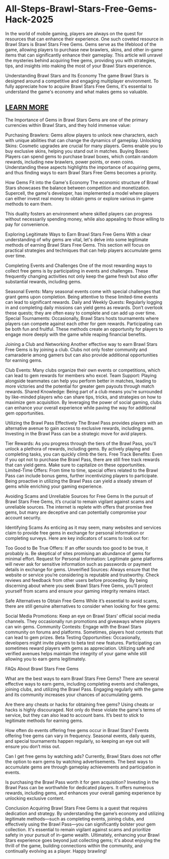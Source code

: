 # All-Steps-Brawl-Stars-Free-Gems-Hack-2025
In the world of mobile gaming, players are always on the quest for resources that can enhance their experience. One such coveted resource in Brawl Stars is Brawl Stars Free Gems. Gems serve as the lifeblood of the game, allowing players to purchase new brawlers, skins, and other in-game items that can significantly enhance their gameplay. This article will unravel the mysteries behind acquiring free gems, providing you with strategies, tips, and insights into making the most of your Brawl Stars experience.

Understanding Brawl Stars and Its Economy
The game Brawl Stars is designed around a competitive and engaging multiplayer environment. To fully appreciate how to acquire Brawl Stars Free Gems, it's essential to understand the game's economy and what makes gems so valuable.

<h2><a href="https://allresources.xyz/brawlstars.html/">LEARN MORE</a></h2>

The Importance of Gems in Brawl Stars
Gems are one of the primary currencies within Brawl Stars, and they hold immense value:

Purchasing Brawlers: Gems allow players to unlock new characters, each with unique abilities that can change the dynamics of gameplay.
Unlocking Skins: Cosmetic upgrades are crucial for many players. Gems enable you to buy exclusive skins, helping you stand out in matches.
Buying Boxes: Players can spend gems to purchase brawl boxes, which contain random rewards, including new brawlers, power points, or even coins.
Understanding these aspects highlights the importance of acquiring gems, and thus finding ways to earn Brawl Stars Free Gems becomes a priority.

How Gems Fit into the Game's Economy
The economic structure of Brawl Stars showcases the balance between competition and monetization. Supercell, the game's developer, has implemented a model where players can either invest real money to obtain gems or explore various in-game methods to earn them.

This duality fosters an environment where skilled players can progress without necessarily spending money, while also appealing to those willing to pay for convenience.

Exploring Legitimate Ways to Earn Brawl Stars Free Gems
With a clear understanding of why gems are vital, let's delve into some legitimate methods of earning Brawl Stars Free Gems. This section will focus on practical strategies and techniques that can help players accumulate gems over time.

Completing Events and Challenges
One of the most rewarding ways to collect free gems is by participating in events and challenges. These frequently changing activities not only keep the game fresh but also offer substantial rewards, including gems.

Seasonal Events: Many seasonal events come with special challenges that grant gems upon completion. Being attentive to these limited-time events can lead to significant rewards.
Daily and Weekly Quests: Regularly logging in and completing daily missions can yield gems as rewards. Don’t overlook these quests; they are often easy to complete and can add up over time.
Special Tournaments: Occasionally, Brawl Stars hosts tournaments where players can compete against each other for gem rewards. Participating can be both fun and fruitful.
These methods create an opportunity for players to engage more deeply with the game while reaping financial benefits.

Joining a Club and Networking
Another effective way to earn Brawl Stars Free Gems is by joining a club. Clubs not only foster community and camaraderie among gamers but can also provide additional opportunities for earning gems.

Club Events: Many clubs organize their own events or competitions, which can lead to gem rewards for members who excel.
Team Support: Playing alongside teammates can help you perform better in matches, leading to more victories and the potential for greater gem payouts through match rewards.
Shared Knowledge: Being part of a club means you're surrounded by like-minded players who can share tips, tricks, and strategies on how to maximize gem acquisition.
By leveraging the power of social gaming, clubs can enhance your overall experience while paving the way for additional gem opportunities.

Utilizing the Brawl Pass Effectively
The Brawl Pass provides players with an alternative avenue to gain access to exclusive rewards, including gems. Investing in the Brawl Pass can be a strategic move for avid players.

Tier Rewards: As you progress through the tiers of the Brawl Pass, you'll unlock a plethora of rewards, including gems. By actively playing and completing tasks, you can quickly climb the tiers.
Free Track Benefits: Even if you opt not to purchase the Brawl Pass, there are still free track rewards that can yield gems. Make sure to capitalize on these opportunities.
Limited-Time Offers: From time to time, special offers related to the Brawl Pass can include bonus gems, further incentivizing players to participate.
Being proactive in utilizing the Brawl Pass can yield a steady stream of gems while enriching your gaming experience.

Avoiding Scams and Unreliable Sources for Free Gems
In the pursuit of Brawl Stars Free Gems, it’s crucial to remain vigilant against scams and unreliable sources. The internet is replete with offers that promise free gems, but many are deceptive and can potentially compromise your account security.

Identifying Scams
As enticing as it may seem, many websites and services claim to provide free gems in exchange for personal information or completing surveys. Here are key indicators of scams to look out for:

Too Good to Be True Offers: If an offer sounds too good to be true, it probably is. Be skeptical of sites promising an abundance of gems for minimal effort.
Request for Personal Information: Legitimate game platforms will never ask for sensitive information such as passwords or payment details in exchange for gems.
Unverified Sources: Always ensure that the website or service you’re considering is reputable and trustworthy. Check reviews and feedback from other users before proceeding.
By being discerning about where you seek Brawl Stars Free Gems, you’ll protect yourself from scams and ensure your gaming integrity remains intact.

Safe Alternatives to Obtain Free Gems
While it’s essential to avoid scams, there are still genuine alternatives to consider when looking for free gems:

Social Media Promotions: Keep an eye on Brawl Stars’ official social media channels. They occasionally run promotions and giveaways where players can win gems.
Community Contests: Engage with the Brawl Stars community on forums and platforms. Sometimes, players host contests that can lead to gem prizes.
Beta Testing Opportunities: Occasionally, developers might invite players to beta test new features. Participating can sometimes reward players with gems as appreciation.
Utilizing safe and verified avenues helps maintain the integrity of your game while still allowing you to earn gems legitimately.

FAQs About Brawl Stars Free Gems

What are the best ways to earn Brawl Stars Free Gems?
There are several effective ways to earn gems, including completing events and challenges, joining clubs, and utilizing the Brawl Pass. Engaging regularly with the game and its community increases your chances of accumulating gems.

Are there any cheats or hacks for obtaining free gems?
Using cheats or hacks is highly discouraged. Not only do these violate the game's terms of service, but they can also lead to account bans. It’s best to stick to legitimate methods for earning gems.

How often do events offering free gems occur in Brawl Stars?
Events offering free gems can vary in frequency. Seasonal events, daily quests, and special tournaments happen regularly, so keeping an eye out will ensure you don’t miss out.

Can I get free gems by watching ads?
Currently, Brawl Stars does not offer the option to earn gems by watching advertisements. The best ways to accumulate gems are through gameplay achievements and participation in events.

Is purchasing the Brawl Pass worth it for gem acquisition?
Investing in the Brawl Pass can be worthwhile for dedicated players. It offers numerous rewards, including gems, and enhances your overall gaming experience by unlocking exclusive content.

Conclusion
Acquiring Brawl Stars Free Gems is a quest that requires dedication and strategy. By understanding the game’s economy and utilizing legitimate methods—such as completing events, joining clubs, and effectively using the Brawl Pass—you can significantly bolster your gem collection. It's essential to remain vigilant against scams and prioritize safety in your pursuit of in-game wealth. Ultimately, enhancing your Brawl Stars experience goes beyond just collecting gems; it's about enjoying the thrill of the game, building connections within the community, and continually evolving as a player. Happy brawling!
